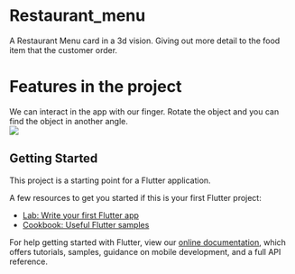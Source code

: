 # Restaurant_menu

A Restaurant Menu card in a 3d vision. Giving out more detail to the food item that the customer order.

# Features in the project

We can interact in the app with our finger. Rotate the object and you can find the object in another angle. 
<br><img src="app.gif" />



## Getting Started

This project is a starting point for a Flutter application.

A few resources to get you started if this is your first Flutter project:

- [Lab: Write your first Flutter app](https://flutter.dev/docs/get-started/codelab)
- [Cookbook: Useful Flutter samples](https://flutter.dev/docs/cookbook)

For help getting started with Flutter, view our
[online documentation](https://flutter.dev/docs), which offers tutorials,
samples, guidance on mobile development, and a full API reference.
